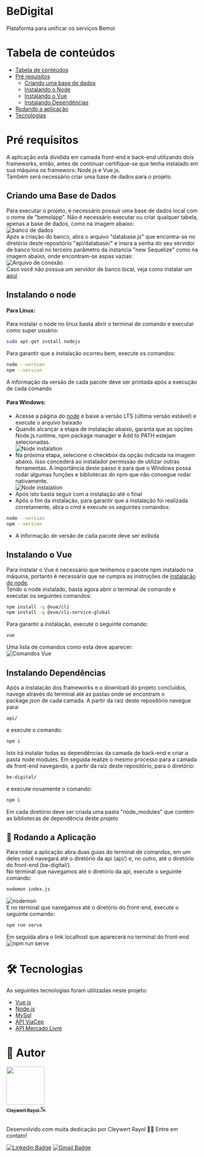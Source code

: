 # BeDigital
Plataforma para unificar os serviços Bemol

Tabela de conteúdos
=========
<!--ts-->
* [Tabela de conteúdos](#tabela-de-conteúdos)
* [Pré requisitos](#pré-requisitos)
  * [Criando uma base de dados](#criando-uma-base-de-dados)
  * [Instalando o Node](#instalando-o-node)
  * [Instalando o Vue](#instalando-o-vue)
  * [Instalando Dependências](#instalando-dependências)
* [Rodando a aplicação](#rodando-a-aplicação)
* [Tecnologias](#tecnologias) 
<!--te-->


Pré requisitos
=========
A aplicação está dividida em camada front-end e back-end utilizando dois frameworks, então, antes de continuar certifique-se que tenha instalado em sua máquina os framewors: Node.js e Vue.js. <br>
Também será necessário criar uma base de dados para o projeto.

## Criando uma Base de Dados

Para executar o projeto, é necessário possuir uma base de dados local com o nome de "bemolapp". Não é necessário executar ou criar qualquer tabela, apenas a base de dados, como na imagem abaixo: <br>
![banco de dados](https://cleywert.dev/imgs/banco-be.png)
<br>
Após a criação do banco, abra o arquivo "database.js" que encontra-se no diretório deste repositório "api/database/" e insira a senha do seu servidor de banco local no terceiro parâmetro da instancia "new Sequelize" como na imagem abaixo, onde encontram-se aspas vazias:
<br>
![Arquivo de conexão](https://cleywert.dev/imgs/databasejs-be.png)
<br>
Caso você não possua um servidor de banco local, veja como instalar um [aqui](https://www.mysql.com)


## Instalando o node

#### Para Linux: <br>
Para instalar o node no linux basta abrir o terminal de comando e executar como super usuário:
<br>

```bash
sudo apt-get install nodejs
```
Para garantir que a instalação ocorreu bem, execute os comandos:
<br>

```bash
node --version
npm --version
```

A informação da versão de cada pacote deve ser printada após a execução de cada comando
<br>
#### Para Windows:
* Acesse a página do [node](https://nodejs.org/pt-br/) e baixe a versão LTS (última versão estável) e execute o arquivo baixado
* Quando alcançar a etapa de instalação abaixo, garanta que as opções Node.js runtime, npm package manager e Add to PATH estejam selecionadas.<br>
![Node instalation](https://www.alura.com.br/artigos/assets/instalando-nodejs-no-windows-e-linux/imagem1.png)<br>
* Na próxima etapa, selecione o checkbox da opção indicada na imagem abaixo. Isso concederá ao instalador permissão de utilizar outras ferramentas. A importância deste passo é para que o Windows possa rodar algumas funções e bibliotecas do npm que não consegue rodar nativamente. <br>
![Node instalation](https://www.alura.com.br/artigos/assets/instalando-nodejs-no-windows-e-linux/imagem2.png) <br>
* Após isto basta seguir com a instalação até o final
* Após o fim da instalação, para garantir que a instalação foi realizada corretamente, abra o cmd e execute os seguintes comandos: <br>
```bash
node --version
npm --version
```
* A informação de versão de cada pacote deve ser exibida

## Instalando o Vue

Para instalar o Vue é necessário que tenhamos o pacote npm instalado na máquina, portanto é necessário que se cumpra as instruções de [instalação do node](#instalando-o-node).
<br>
Tendo o node instalado, basta agora abrir o terminal de comando e executar os seguintes comandos:
```bash
npm install -g @vue/cli
npm install -g @vue/cli-service-global
```
Para garantir a instalação, execute o seguinte comando:
```bash
vue
```
Uma lista de comandos como esta deve aparecer: <br>
![Comandos Vue](https://cleywert.dev/imgs/comando-vue-be.png)

## Instalando Dependências

Após a instalação dos frameworks e o download do projeto concluídos, navege através do terminal até as pastas onde se encontram o package.json de cada camada. A partir da raiz deste repositório navegue para: <br>

```bash
api/
```
e execute o comando:

```bash
npm i
```
Isto irá instalar todas as dependências da camada de back-end e criar a pasta node modules. Em seguida realize o mesmo processo para a camada de front-end navegando, a partir da raiz deste repositório, para o diretório:
```bash
be-digital/
```
e execute novamente o comando:
```bash
npm i
```
Em cada diretório deve ser criada uma pasta "node_modules" que contém as bibliotecas de dependência deste projeto

## 🎲 Rodando a Aplicação

Para rodar a aplicação abra duas guias do terminal de comandos, em um deles você navegará até o diretório da api (api/) e, no outro, até o diretório do front-end (be-digital/). <br>
No terminal que navegamos até o diretório da api, execute o seguinte comando: 
```bash
nodemon index.js
```
![nodemon](https://cleywert.dev/imgs/nodemon-terminal-be.png)
<br>
E no terminal que navegamos até o diretório do front-end, execute o seguinte comando:
```bash
npm run serve
```
Em seguida abra o link localhost que aparecerá no terminal do front-end
<br>
![npm run serve](https://cleywert.dev/imgs/npm-run-serve-terminal-be.png)


🛠️ Tecnologias
=========
As seguintes tecnologias foram utilizadas neste projeto:
- [Vue.js](https://br.vuejs.org)
- [Node.js](https://nodejs.org/pt-br/)
- [MySql](https://www.mysql.com)
- [API ViaCep](https://viacep.com.br)
- [API Mercado Livre](api.mercadolibre.com/sites/)


📝 Autor
=========

<a href="https://cleywert.dev/">
 <img src="https://avatars.githubusercontent.com/u/48801253?s=96&v=4" width="100px" alt=""/>
 <br />
 <sub>
   <b>Cleywert Rayol</b>
 </sub>
</a>
<a href="https://cleywert.dev/" title="">🪐</a>
<br><br>
<p>Desenvolvido com muita dedicação por Cleywert Rayol 👋🏾 Entre em contato!</p>


[![Linkedin Badge](https://img.shields.io/badge/-Cleywert-blue?style=flat-square&logo=Linkedin&logoColor=white&link=https://www.linkedin.com/in/cleywert/)](https://www.linkedin.com/in/cleywert)
[![Gmail Badge](https://img.shields.io/badge/-ctsr@icomp.ufam.edu.br-c14438?style=flat-square&logo=Gmail&logoColor=white&link=mailto:ctsr@icomp.ufam.edu.br)](mailto:ctsr@icomp.ufam.edu.br)
